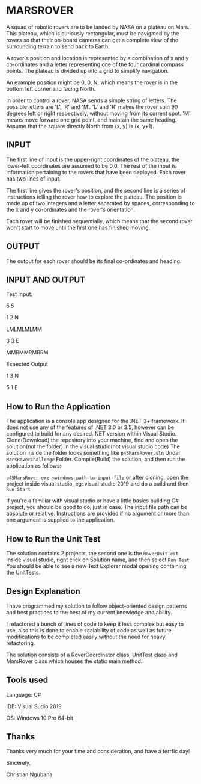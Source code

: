# MARSROVER
A squad of robotic rovers are to be landed by NASA on a plateau on Mars. This plateau, which is curiously rectangular, must be navigated by the rovers so that their on-board cameras can get a complete view of the surrounding terrain to send back to Earth. <br/>

A rover's position and location is represented by a combination of x and y co-ordinates and a letter representing one of the four cardinal compass points. The plateau is divided up into a grid to simplify navigation.<br/>

An example position might be 0, 0, N, which means the rover is in the bottom left corner and facing North.

In order to control a rover, NASA sends a simple string of letters. The possible letters are 'L', 'R' and 'M'. 'L' and 'R' makes the rover spin 90 degrees left or right respectively, without moving from its current spot. 'M' means move forward one grid point, and maintain the same heading.<br/>
Assume that the square directly North from (x, y) is (x, y+1).

## INPUT

The first line of input is the upper-right coordinates of the plateau, the lower-left coordinates are assumed to be 0,0.
The rest of the input is information pertaining to the rovers that have been deployed. Each rover has two lines of input. <br/>

The first line gives the rover's position, and the second line is a series of instructions telling the rover how to explore the plateau. 
The position is made up of two integers and a letter separated by spaces, corresponding to the x and y co-ordinates and the rover's orientation. <br/>

Each rover will be finished sequentially, which means that the second rover won't start to move until the first one has finished moving.

## OUTPUT
The output for each rover should be its final co-ordinates and heading.

## INPUT AND OUTPUT

Test Input:

5 5

1 2 N

LMLMLMLMM

3 3 E

MMRMMRMRRM

Expected Output

1 3 N

5 1 E

## How to Run the Application
The application is a console app designed for the .NET 3+ framework. It does not use any of the features of .NET 3.0 or 3.5, however can be configured to build for any desired. NET version within Visual Studio.
Clone(Download) the repository into your machine, find and open the solution(not the folder) in the visual studio(not visual studio code) The solution inside the folder looks something like ```p45MarsRover.sln``` Under ```MarsRoverChallenge``` Folder.
Compile(Build) the solution, and then run the application as follows:

```p45MarsRover.exe <windows-path-to-input-file``` or after cloning, open the project inside visual studio, eg: visual studio 2019 and do a build and then
```Run Start``` <br/>

If you're a familiar with visual studio or have a little basics building C# project, you should be good to do, just in case.
The input file path can be absolute or relative. Instructions are provided if no argument or more than one argument is supplied to the application.

## How to Run the Unit Test
The solution contains 2 projects, the second one is the ```RoverUnitTest``` <br/>
Inside visual studio, right click on Solution name, and then select ```Run Test``` You should be able to see a new Text Explorer modal opening containing the UnitTests.

## Design Explanation

I have programmed my solution to follow object-oriented design patterns and best practices to the best of my current knowledge and ability. <br/>

I refactored a bunch of lines of code to keep it less complex but easy to use, also this is done to enable scalability of code as well as future modifications to be completed easily without the need for heavy refactoring. <br/>

The solution consists of a RoverCoordinator class, UnitTest class and MarsRover class which houses the static main method. <br/>

## Tools used
Language: C#

IDE: Visual Sudio 2019

OS: Windows 10 Pro 64-bit

## Thanks
Thanks very much for your time and consideration, and have a terrfic day!

Sincerely,

Christian Ngubana








